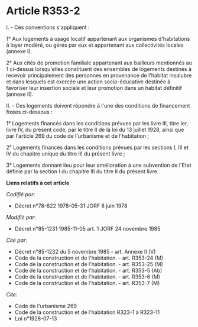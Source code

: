 # Article R353-2

I. - Ces conventions s'appliquent :

1° Aux logements à usage locatif appartenant aux organismes d'habitations à loyer modéré, ou gérés par eux et appartenant aux
collectivités locales (annexe I).

2° Aux cités de promotion familiale appartenant aux bailleurs mentionnés au 1 ci-dessus lorsqu'elles constituent des
ensembles de logements destinés à recevoir principalement des personnes en provenance de l'habitat insalubre et dans lesquels
est exercée une action socio-éducative destinée à favoriser leur insertion sociale et leur promotion dans un habitat
définitif (annexe II).

II. - Ces logements doivent répondre à l'une des conditions de financement fixées ci-dessous :

1° Logements financés dans les conditions prévues par les livre III, titre Ier, livre IV, du présent code, par le titre II de
la loi du 13 juillet 1928, ainsi que par l'article 269 du code de l'urbanisme et de l'habitation ;

2° Logements financés dans les conditions prévues par les sections I, III et IV du chapitre unique du titre III du présent
livre ;

3° Logements donnant lieu pour leur amélioration à une subvention de l'Etat définie par la section I du chapitre III du titre
II du présent livre.

**Liens relatifs à cet article**

_Codifié par_:

  - Décret n°78-622 1978-05-31 JORF 8 juin 1978

_Modifié par_:

  - Décret n°85-1231 1985-11-05 art. 1 JORF 24 novembre 1985

_Cité par_:

  - Décret n°85-1232 du 5 novembre 1985 - art. Annexe II (V)
  - Code de la construction et de l'habitation. - art. R353-24 (M)
  - Code de la construction et de l'habitation. - art. R353-25 (M)
  - Code de la construction et de l'habitation. - art. R353-5 (Ab)
  - Code de la construction et de l'habitation. - art. R353-6 (M)
  - Code de la construction et de l'habitation. - art. R353-7 (M)

_Cite_:

  - Code de l'urbanisme 269
  - Code de la construction et de l'habitation R323-1 à R323-11
  - Loi n°1928-07-13
